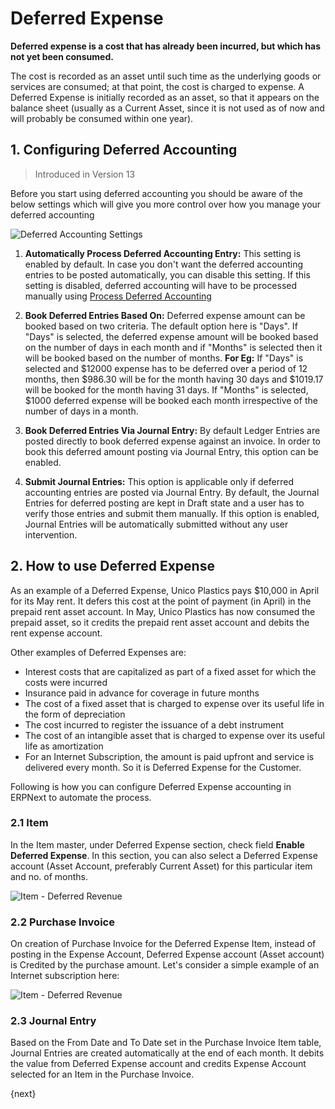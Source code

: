 # Deferred Expense

**Deferred expense is a cost that has already been incurred, but which has not yet been consumed.**

The cost is recorded as an asset until such time as the underlying goods or services are consumed; at that point, the cost is charged to expense. A Deferred Expense is initially recorded as an asset, so that it appears on the balance sheet (usually as a Current Asset, since it is not used as of now and will probably be consumed within one year).

## 1. Configuring Deferred Accounting

> Introduced in Version 13

Before you start using deferred accounting you should be aware of the below settings which will give you more control over how you manage your deferred accounting

<img class="screenshot" alt="Deferred Accounting Settings" src="{{docs_base_url}}/assets/img/accounts/deferred-accounting-settings.png">

1. **Automatically Process Deferred Accounting Entry:** This setting is enabled by default. In case you don't want the deferred accounting entries to be posted automatically, you can disable this setting. If this setting is disabled, deferred accounting will have to be processed manually using [Process Deferred Accounting](/docs/user/manual/en/accounts/process-deferred-accounting)

1. **Book Deferred Entries Based On:** Deferred expense amount can be booked based on two criteria. The default option here is "Days". If "Days" is selected, the deferred expense amount will be booked based on the number of days in each month and if "Months" is selected then it will be booked based on the number of months. **For Eg:** If "Days" is selected and $12000 expense has to be deferred over a period of 12 months, then $986.30 will be for the month having 30 days and $1019.17 will be booked for the month having 31 days. If "Months" is selected, $1000 deferred expense will be booked each month irrespective of the number of days in a month.

1. **Book Deferred Entries Via Journal Entry:** By default Ledger Entries are posted directly to book deferred expense against an invoice. In order to book this deferred amount posting via Journal Entry, this option can be enabled.

1. **Submit Journal Entries:** This option is applicable only if deferred accounting entries are posted via Journal Entry. By default, the Journal Entries for deferred posting are kept in Draft state and a user has to verify those entries and submit them manually. If this option is enabled, Journal Entries will be automatically submitted without any user intervention.

## 2. How to use Deferred Expense

As an example of a Deferred Expense, Unico Plastics pays $10,000 in April for its May rent. It defers this cost at the point of payment (in April) in the prepaid rent asset account. In May, Unico Plastics has now consumed the prepaid asset, so it credits the prepaid rent asset account and debits the rent expense account.

Other examples of Deferred Expenses are:

* Interest costs that are capitalized as part of a fixed asset for which the costs were incurred
* Insurance paid in advance for coverage in future months
* The cost of a fixed asset that is charged to expense over its useful life in the form of depreciation
* The cost incurred to register the issuance of a debt instrument
* The cost of an intangible asset that is charged to expense over its useful life as amortization
* For an Internet Subscription, the amount is paid upfront and service is delivered every month. So it is Deferred Expense for the Customer.

Following is how you can configure Deferred Expense accounting in ERPNext to automate the process.

### 2.1 Item

In the Item master, under Deferred Expense section, check field **Enable Deferred Expense**. In this section, you can also select a Deferred Expense account (Asset Account, preferably Current Asset) for this particular item and no. of months.

<img class="screenshot" alt="Item - Deferred Revenue" src="{{docs_base_url}}/assets/img/accounts/deferred-item-expense.png">


### 2.2 Purchase Invoice

On creation of Purchase Invoice for the Deferred Expense Item, instead of posting in the Expense Account, Deferred Expense account (Asset account) is Credited by the purchase amount. Let's consider a simple example of an Internet subscription here:

<img class="screenshot" alt="Item - Deferred Revenue" src="{{docs_base_url}}/assets/img/accounts/deferred-purchase-invoice.gif">

### 2.3 Journal Entry

Based on the From Date and To Date set in the Purchase Invoice Item table, Journal Entries are created automatically at the end of each month. It debits the value from Deferred Expense account and credits Expense Account selected for an Item in the Purchase Invoice.


{next}
